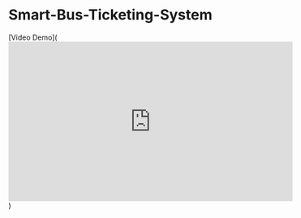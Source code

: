 # Smart-Bus-Ticketing-System

[Video Demo](<iframe width="560" height="315" src="https://www.youtube.com/embed/FbJ4J6DU5N8?si=jBT9W2_qViar77YW" title="YouTube video player" frameborder="0" allow="accelerometer; autoplay; clipboard-write; encrypted-media; gyroscope; picture-in-picture; web-share" referrerpolicy="strict-origin-when-cross-origin" allowfullscreen></iframe>)
